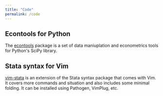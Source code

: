 ```yaml
---
title: "Code"
permalink: /code
---
```


## Econtools for Python

The [econtools](https://github.com/dmsul/econtools) package is a set of data
maniuplation and econometrics tools for Python's SciPy library.

## Stata syntax for Vim

[vim-stata](https://github.com/dmsul/vim-stata) is an extension of the
Stata syntax package that comes with Vim. It covers more commands and situation
and also includes some minimal folding. It can be installed using Pathogen,
VimPlug, etc.
